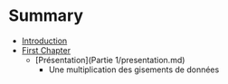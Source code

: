 # Summary

* [Introduction](README.md)
* [First Chapter](chapter1.md)
   * [Présentation](Partie 1/presentation.md)
       * Une multiplication des gisements de données

